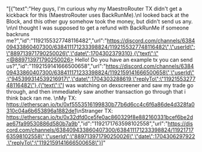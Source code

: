 "[{\"text\":\"Hey guys, I'm curious why my MaestroRouter TX didn't get a kickback for this (MaestroRouter uses BackRunMe).\\nI looked back at the Block, and this other guy somehow took the money, but didn't send us any. \\n\\nI thought I was supposed to get a refund with BackRunMe if someone backruns me?\",\"id\":\"1192155327748116482\",\"url\":\"https://discord.com/channels/638409433860407300/638411171233398824/1192155327748116482\",\"userId\":\"889713971790250026\",\"date\":1704302379310},{\"text\":\"<@889713971790250026> Hello! Do you have an example tx you can send us?\",\"id\":\"1192159141666500658\",\"url\":\"https://discord.com/channels/638409433860407300/638411171233398824/1192159141666500658\",\"userId\":\"945399314539216917\",\"date\":1704303288619,\"replyTo\":\"1192155327748116482\"},{\"text\":\"I was watching on dexscreener and saw my trade go through, and then immediately saw another transaction go through that i think back ran me. \\nMy TX: <https://etherscan.io/tx/0xf5553516199830b77b6d6cc4c6f6a86de4d328fa0310c04a6b653896a1882de1>\\nStranger TX: <https://etherscan.io/tx/0x32dfd0ce5fe0ac860329f8e882160331bcef6be2dae67fa99530886d580b7a9b>\",\"id\":\"1192171763598102558\",\"url\":\"https://discord.com/channels/638409433860407300/638411171233398824/1192171763598102558\",\"userId\":\"889713971790250026\",\"date\":1704306297922,\"replyTo\":\"1192159141666500658\"}]"